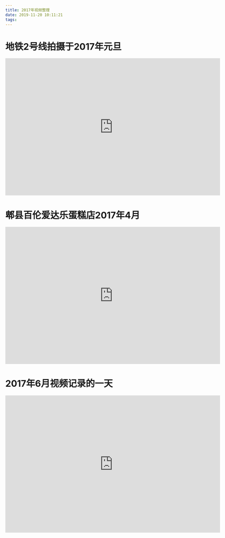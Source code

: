 ```yaml
---
title: 2017年视频整理
date: 2019-11-20 10:11:21
tags:
---
```


# 地铁2号线拍摄于2017年元旦
<iframe src="https://1253926329.vod2.myqcloud.com/vod-player/1253926329/5285890796668115625/tcplayer/console/vod-player.html?autoplay=true&width=1280&height=720" frameborder="0" scrolling="no" width="670" height="428" allowfullscreen > </iframe>

# 郫县百伦爱达乐蛋糕店2017年4月
<iframe src="https://1253926329.vod2.myqcloud.com/vod-player/1253926329/5285890796668116693/tcplayer/console/vod-player.html?autoplay=true&width=1280&height=720" frameborder="0" scrolling="no" width="670" height="428" allowfullscreen > </iframe>

# 2017年6月视频记录的一天
<iframe src="https://1253926329.vod2.myqcloud.com/vod-player/1253926329/5285890796667623029/tcplayer/console/vod-player.html?autoplay=false&width=1280&height=720" frameborder="0" scrolling="no" width="670" height="428" allowfullscreen > </iframe>
